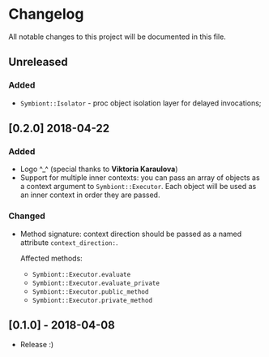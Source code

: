 # Changelog
All notable changes to this project will be documented in this file.

## Unreleased
### Added
- `Symbiont::Isolator` - proc object isolation layer for delayed invocations;

## [0.2.0] 2018-04-22
### Added
- Logo ^_^ (special thanks to **Viktoria Karaulova**)
- Support for multiple inner contexts: you can pass an array of objects as a context argument
  to `Symbiont::Executor`. Each object will be used as an inner context in order they are passed.

### Changed
- Method signature: context direction should be passed as a named attribute `context_direction:`.

  Affected methods:
  - `Symbiont::Executor.evaluate`
  - `Symbiont::Executor.evaluate_private`
  - `Symbiont::Executor.public_method`
  - `Symbiont::Executor.private_method`

## [0.1.0] - 2018-04-08
- Release :)
